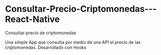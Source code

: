 # Consultar-Precio-Criptomonedas---React-Native
Consultar precio de criptomonedas 

Una simple App que consulta por medio de una API el precio de las criptomonedas.
Desarrollado con Hooks
